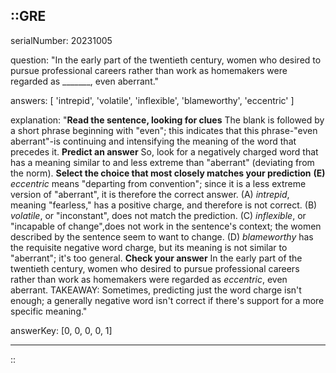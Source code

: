 ::GRE
---

serialNumber: 20231005

question: "In the early part of the twentieth century, women who desired to pursue professional careers rather than work as homemakers were regarded as _______, even aberrant."

answers: [
  'intrepid',
  'volatile',
  'inflexible',
  'blameworthy',
  'eccentric'
]

explanation: "<strong>Read the sentence, looking for clues</strong> The blank is followed by a short phrase beginning with \"even\"; this indicates that this phrase-\"even aberrant\"-is continuing and intensifying the meaning of the word that precedes it. <strong>Predict an answer</strong> So, look for a negatively charged word that has a meaning similar to and less extreme than \"aberrant\" (deviating from the norm). <strong>Select the choice that most closely matches your prediction</strong> <strong>(E) </strong><i>eccentric </i>means \"departing from convention\"; since it is a less extreme version of \"aberrant\", it is therefore the correct answer. (A) <i>intrepid</i>, meaning \"fearless,\" has a positive charge, and therefore is not correct. (B) <i>volatile</i>, or \"inconstant\", does not match the prediction. (C) <i>inflexible</i>, or \"incapable of change\",<i></i>does not work in the sentence's context; the women described by the sentence seem to want to change. (D) <i>blameworthy </i>has the requisite negative word charge, but its meaning is not similar to \"aberrant\"; it's too general. <strong>Check your answer</strong> In the early part of the twentieth century, women who desired to pursue professional careers rather than work as homemakers were regarded as <i>eccentric</i>, even aberrant. TAKEAWAY: Sometimes, predicting just the word charge isn't enough; a generally negative word isn't correct if there's support for a more specific meaning."

answerKey: [0, 0, 0, 0, 1]

---
::